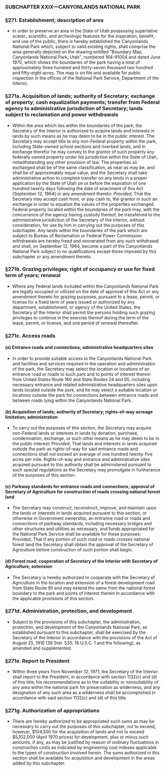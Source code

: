 ### SUBCHAPTER XXIX—CANYONLANDS NATIONAL PARK

### §271. Establishment; description of area
* In order to preserve an area in the State of Utah possessing superlative scenic, scientific, and archeologic features for the inspiration, benefit, and use of the public, there is hereby established the Canyonlands National Park which, subject to valid existing rights, shall comprise the area generally depicted on the drawing entitled "Boundary Map, Canyonlands National Park, Utah", numbered 164–91004 and dated June 1970, which shows the boundaries of the park having a total of approximately three hundred and thirty-seven thousand two hundred and fifty-eight acres. The map is on file and available for public inspection in the offices of the National Park Service, Department of the Interior.

### §271a. Acquisition of lands; authority of Secretary; exchange of property; cash equalization payments; transfer from Federal agency to administrative jurisdiction of Secretary; lands subject to reclamation and power withdrawals
* Within the area which lies within the boundaries of the park, the Secretary of the Interior is authorized to acquire lands and interests in lands by such means as he may deem to be in the public interest. The Secretary may accept title to any non-Federal property within the park, including State-owned school sections and riverbed lands, and in exchange therefor he may convey to the grantor of such property any federally owned property under his jurisdiction within the State of Utah, notwithstanding any other provision of law. The properties so exchanged shall be of the same classification, as near as may be, and shall be of approximately equal value, and the Secretary shall take administrative action to complete transfer on any lands in a proper application by the State of Utah on or before the expiration of one hundred twenty days following the date of enactment of this Act [September 12, 1964] or any amendment thereto: _Provided_, That the Secretary may accept cash from, or pay cash to, the grantor in such an exchange in order to equalize the values of the properties exchanged. Federal property located within the boundaries of the park may, with the concurrence of the agency having custody thereof, be transferred to the administrative jurisdiction of the Secretary of the Interior, without consideration, for use by him in carrying out the purposes of this subchapter. Any lands within the boundaries of the park which are subject to Bureau of Reclamation or Federal Power Commission withdrawals are hereby freed and exonerated from any such withdrawal and shall, on September 12, 1964, become a part of the Canyonlands National Park subject to no qualifications except those imposed by this subchapter or any amendment thereto.

### §271b. Grazing privileges; right of occupancy or use for fixed term of years; renewal
* Where any Federal lands included within the Canyonlands National Park are legally occupied or utilized on the date of approval of this Act or any amendment thereto for grazing purposes, pursuant to a lease, permit, or license for a fixed term of years issued or authorized by any department, establishment, or agency of the United States, the Secretary of the Interior shall permit the persons holding such grazing privileges to continue in the exercise thereof during the term of the lease, permit, or license, and one period of renewal thereafter.

### §271c. Access roads
#### (a) Entrance roads and connections; administrative headquarters sites
* In order to provide suitable access to the Canyonlands National Park and facilities and services required in the operation and administration of the park, the Secretary may select the location or locations of an entrance road or roads to such park and to points of interest therein from United States Route 160 and State Routes 24 and 95, including necessary entrance and related administrative headquarters sites upon lands located outside the park, and he may select a suitable location or locations outside the park for connections between entrance roads and between roads lying within the Canyonlands National Park.

#### (b) Acquisition of lands; authority of Secretary; rights-of-way acreage limitation; administration
* To carry out the purposes of this section, the Secretary may acquire non-Federal lands or interests in lands by donation, purchase, condemnation, exchange, or such other means as he may deem to be in the public interest: _Provided_, That lands and interests in lands acquired outside the park as rights-of-way for said entrance roads and connections shall not exceed an average of one hundred twenty-five acres per mile. Rights-of-way and entrance and administrative sites acquired pursuant to this authority shall be administered pursuant to such special regulations as the Secretary may promulgate in furtherance of the purposes of this section.

#### (c) Parkway standards for entrance roads and connections; approval of Secretary of Agriculture for construction of roads crossing national forest land
* The Secretary may construct, reconstruct, improve, and maintain upon the lands or interests in lands acquired pursuant to this section, or otherwise in Government ownership, an entrance road or roads and connections of parkway standards, including necessary bridges and other structures and utilities as necessary, and funds appropriated for the National Park Service shall be available for these purposes: _Provided_, That if any portion of such road or roads crosses national forest land the Secretary shall obtain the approval of the Secretary of Agriculture before construction of such portion shall begin.

#### (d) Forest road; cooperation of Secretary of the Interior with Secretary of Agriculture; extension
* The Secretary is hereby authorized to cooperate with the Secretary of Agriculture in the location and extension of a forest development road from State Route 95 and may extend the same from the national forest boundary to the park and points of interest therein in accordance with the applicable provisions of this section.

### §271d. Administration, protection, and development
* Subject to the provisions of this subchapter, the administration, protection, and development of the Canyonlands National Park, as established pursuant to this subchapter, shall be exercised by the Secretary of the Interior in accordance with the provisions of the Act of August 25, 1916 (39 Stat. 535; 16 U.S.C. 1 and the following), as amended and supplemented.

### §271e. Report to President
* Within three years from November 12, 1971, the Secretary of the Interior shall report to the President, in accordance with section 1132(c) and (d) of this title, his recommendations as to the suitability or nonsuitability of any area within the national park for preservation as wilderness, and any designation of any such area as a wilderness shall be accomplished in accordance with said section 1132(c) and (d) of this title.

### §271g. Authorization of appropriations
* There are hereby authorized to be appropriated such sums as may be necessary to carry out the purposes of this subchapter, not to exceed, however, $104,500 for the acquisition of lands and not to exceed $5,102,000 (April 1970 prices) for development, plus or minus such amounts, if any, as may be justified by reason of ordinary fluctuations in construction costs as indicated by engineering cost indexes applicable to the types of construction involved herein. The sums authorized in this section shall be available for acquisition and development in the areas added by this subchapter.